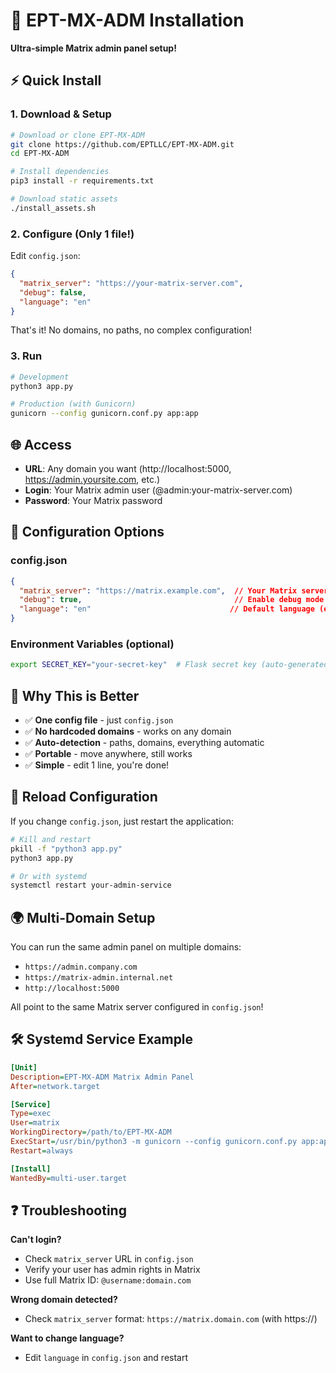 # 🚀 EPT-MX-ADM Installation

**Ultra-simple Matrix admin panel setup!**

## ⚡ Quick Install

### 1. Download & Setup
```bash
# Download or clone EPT-MX-ADM
git clone https://github.com/EPTLLC/EPT-MX-ADM.git
cd EPT-MX-ADM

# Install dependencies
pip3 install -r requirements.txt

# Download static assets
./install_assets.sh
```

### 2. Configure (Only 1 file!)
Edit `config.json`:
```json
{
  "matrix_server": "https://your-matrix-server.com",
  "debug": false,
  "language": "en"
}
```

That's it! No domains, no paths, no complex configuration!

### 3. Run
```bash
# Development
python3 app.py

# Production (with Gunicorn)
gunicorn --config gunicorn.conf.py app:app
```

## 🌐 Access

- **URL**: Any domain you want (http://localhost:5000, https://admin.yoursite.com, etc.)
- **Login**: Your Matrix admin user (@admin:your-matrix-server.com)
- **Password**: Your Matrix password

## 🔧 Configuration Options

### config.json
```json
{
  "matrix_server": "https://matrix.example.com",  // Your Matrix server URL
  "debug": true,                                  // Enable debug mode
  "language": "en"                               // Default language (en/ru/de/fr/it/es/tr/zh/ja/ar/he)
}
```

### Environment Variables (optional)
```bash
export SECRET_KEY="your-secret-key"  # Flask secret key (auto-generated if not set)
```

## 🎯 Why This is Better

- ✅ **One config file** - just `config.json`
- ✅ **No hardcoded domains** - works on any domain
- ✅ **Auto-detection** - paths, domains, everything automatic
- ✅ **Portable** - move anywhere, still works
- ✅ **Simple** - edit 1 line, you're done!

## 🔄 Reload Configuration

If you change `config.json`, just restart the application:
```bash
# Kill and restart
pkill -f "python3 app.py"
python3 app.py

# Or with systemd
systemctl restart your-admin-service
```

## 🌍 Multi-Domain Setup

You can run the same admin panel on multiple domains:
- `https://admin.company.com` 
- `https://matrix-admin.internal.net`
- `http://localhost:5000`

All point to the same Matrix server configured in `config.json`!

## 🛠️ Systemd Service Example

```ini
[Unit]
Description=EPT-MX-ADM Matrix Admin Panel
After=network.target

[Service]
Type=exec
User=matrix
WorkingDirectory=/path/to/EPT-MX-ADM
ExecStart=/usr/bin/python3 -m gunicorn --config gunicorn.conf.py app:app
Restart=always

[Install]
WantedBy=multi-user.target
```

## ❓ Troubleshooting

**Can't login?**
- Check `matrix_server` URL in `config.json`
- Verify your user has admin rights in Matrix
- Use full Matrix ID: `@username:domain.com`

**Wrong domain detected?**
- Check `matrix_server` format: `https://matrix.domain.com` (with https://)

**Want to change language?**
- Edit `language` in `config.json` and restart 